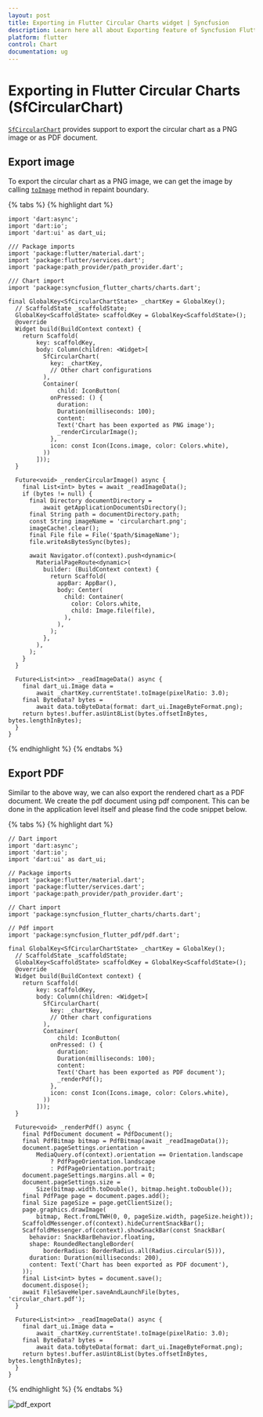 ```yaml
---
layout: post
title: Exporting in Flutter Circular Charts widget | Syncfusion 
description: Learn here all about Exporting feature of Syncfusion Flutter Circular Charts (SfCircularChart) widget and more.
platform: flutter
control: Chart
documentation: ug
---
```


# Exporting in Flutter Circular Charts (SfCircularChart)

[`SfCircularChart`](https://pub.dev/documentation/syncfusion_flutter_charts/latest/charts/SfCircularChart-class.html) provides support to export the circular chart as a PNG image or as PDF document.

## Export image

To export the circular chart as a PNG image, we can get the image by calling [`toImage`](https://api.flutter.dev/flutter/rendering/RenderRepaintBoundary/toImage.html) method in repaint boundary.

{% tabs %}
{% highlight dart %} 

    import 'dart:async';
    import 'dart:io';
    import 'dart:ui' as dart_ui;

    /// Package imports
    import 'package:flutter/material.dart';
    import 'package:flutter/services.dart';
    import 'package:path_provider/path_provider.dart';

    /// Chart import
    import 'package:syncfusion_flutter_charts/charts.dart';

    final GlobalKey<SfCircularChartState> _chartKey = GlobalKey();
      // ScaffoldState _scaffoldState;
      GlobalKey<ScaffoldState> scaffoldKey = GlobalKey<ScaffoldState>();
      @override
      Widget build(BuildContext context) {
        return Scaffold(
            key: scaffoldKey,
            body: Column(children: <Widget>[
              SfCircularChart(
                key: _chartKey,
                // Other chart configurations
              ),
              Container(
                  child: IconButton(
                onPressed: () {
                  duration:
                  Duration(milliseconds: 100);
                  content:
                  Text('Chart has been exported as PNG image');
                  _renderCircularImage();
                },
                icon: const Icon(Icons.image, color: Colors.white),
              ))
            ]));
      }

      Future<void> _renderCircularImage() async {
        final List<int> bytes = await _readImageData();
        if (bytes != null) {
          final Directory documentDirectory =
              await getApplicationDocumentsDirectory();
          final String path = documentDirectory.path;
          const String imageName = 'circularchart.png';
          imageCache!.clear();
          final File file = File('$path/$imageName');
          file.writeAsBytesSync(bytes);

          await Navigator.of(context).push<dynamic>(
            MaterialPageRoute<dynamic>(
              builder: (BuildContext context) {
                return Scaffold(
                  appBar: AppBar(),
                  body: Center(
                    child: Container(
                      color: Colors.white,
                      child: Image.file(file),
                    ),
                  ),
                );
              },
            ),
          );
        }
      }

      Future<List<int>> _readImageData() async {
        final dart_ui.Image data =
            await _chartKey.currentState!.toImage(pixelRatio: 3.0);
        final ByteData? bytes =
            await data.toByteData(format: dart_ui.ImageByteFormat.png);
        return bytes!.buffer.asUint8List(bytes.offsetInBytes, bytes.lengthInBytes);
      }
    }

{% endhighlight %}
{% endtabs %}

## Export PDF

Similar to the above way, we can also export the rendered chart as a PDF document. We create the pdf document using pdf component. This can be done in the application level itself and please find the code snippet below.

{% tabs %}
{% highlight dart %} 

    // Dart import
    import 'dart:async';
    import 'dart:io';
    import 'dart:ui' as dart_ui;

    // Package imports
    import 'package:flutter/material.dart';
    import 'package:flutter/services.dart';
    import 'package:path_provider/path_provider.dart';

    // Chart import
    import 'package:syncfusion_flutter_charts/charts.dart';

    // Pdf import
    import 'package:syncfusion_flutter_pdf/pdf.dart';

    final GlobalKey<SfCircularChartState> _chartKey = GlobalKey();
      // ScaffoldState _scaffoldState;
      GlobalKey<ScaffoldState> scaffoldKey = GlobalKey<ScaffoldState>();
      @override
      Widget build(BuildContext context) {
        return Scaffold(
            key: scaffoldKey,
            body: Column(children: <Widget>[
              SfCircularChart(
                key: _chartKey,
                // Other chart configurations
              ),
              Container(
                  child: IconButton(
                onPressed: () {
                  duration:
                  Duration(milliseconds: 100);
                  content:
                  Text('Chart has been exported as PDF document');
                  _renderPdf();
                },
                icon: const Icon(Icons.image, color: Colors.white),
              ))
            ]));
      }

      Future<void> _renderPdf() async {
        final PdfDocument document = PdfDocument();
        final PdfBitmap bitmap = PdfBitmap(await _readImageData());
        document.pageSettings.orientation =
            MediaQuery.of(context).orientation == Orientation.landscape
                ? PdfPageOrientation.landscape
                : PdfPageOrientation.portrait;
        document.pageSettings.margins.all = 0;
        document.pageSettings.size =
            Size(bitmap.width.toDouble(), bitmap.height.toDouble());
        final PdfPage page = document.pages.add();
        final Size pageSize = page.getClientSize();
        page.graphics.drawImage(
            bitmap, Rect.fromLTWH(0, 0, pageSize.width, pageSize.height));
        ScaffoldMessenger.of(context).hideCurrentSnackBar();
        ScaffoldMessenger.of(context).showSnackBar(const SnackBar(
          behavior: SnackBarBehavior.floating,
          shape: RoundedRectangleBorder(
              borderRadius: BorderRadius.all(Radius.circular(5))),
          duration: Duration(milliseconds: 200),
          content: Text('Chart has been exported as PDF document'),
        ));
        final List<int> bytes = document.save();
        document.dispose();
        await FileSaveHelper.saveAndLaunchFile(bytes, 'circular_chart.pdf');
      }

      Future<List<int>> _readImageData() async {
        final dart_ui.Image data =
            await _chartKey.currentState!.toImage(pixelRatio: 3.0);
        final ByteData? bytes =
            await data.toByteData(format: dart_ui.ImageByteFormat.png);
        return bytes!.buffer.asUint8List(bytes.offsetInBytes, bytes.lengthInBytes);
      }
    }

  {% endhighlight %}
{% endtabs %}

  ![pdf_export](images/export-circular-chart/pdf_view.png)